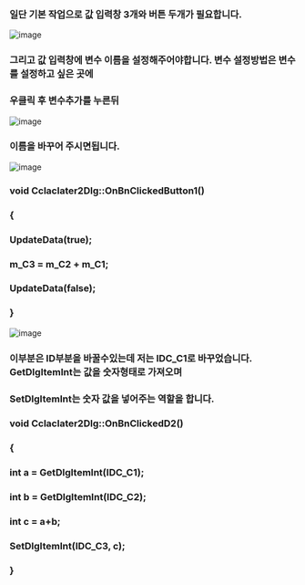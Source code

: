 ### 일단 기본 작업으로 값 입력창 3개와 버튼 두개가 필요합니다.
![image](https://user-images.githubusercontent.com/54826097/64938431-dca5e900-d898-11e9-8183-e8b09d6a1522.png)
### 그리고 값 입력창에 변수 이름을 설정해주어야합니다. 변수 설정방법은 변수를 설정하고 싶은 곳에
### 우클릭 후 변수추가를 누른뒤 
![image](https://user-images.githubusercontent.com/54826097/64939136-28f22880-d89b-11e9-911a-174f0dd47eaf.png)
### 이름을 바꾸어 주시면됩니다.
![image](https://user-images.githubusercontent.com/54826097/64939262-6951a680-d89b-11e9-985f-dfb81508c995.png)
### void Cclaclater2Dlg::OnBnClickedButton1()
### {
### 	UpdateData(true);
### 	m_C3 = m_C2 + m_C1;
### 	UpdateData(false);
### }
![image](https://user-images.githubusercontent.com/54826097/64939032-d31d8080-d89a-11e9-91f3-8194b7be2c6c.png)
### 이부분은 ID부분을 바꿀수있는데 저는 IDC_C1로 바꾸었습니다. GetDlgItemInt는 값을 숫자형태로 가져오며
### SetDlgItemInt는 숫자 값을 넣어주는 역할을 합니다.

### void Cclaclater2Dlg::OnBnClickedD2()
### {
### 	int a = GetDlgItemInt(IDC_C1);
### 	int b = GetDlgItemInt(IDC_C2);
### 	int c = a+b;
### 	SetDlgItemInt(IDC_C3, c);
### }
